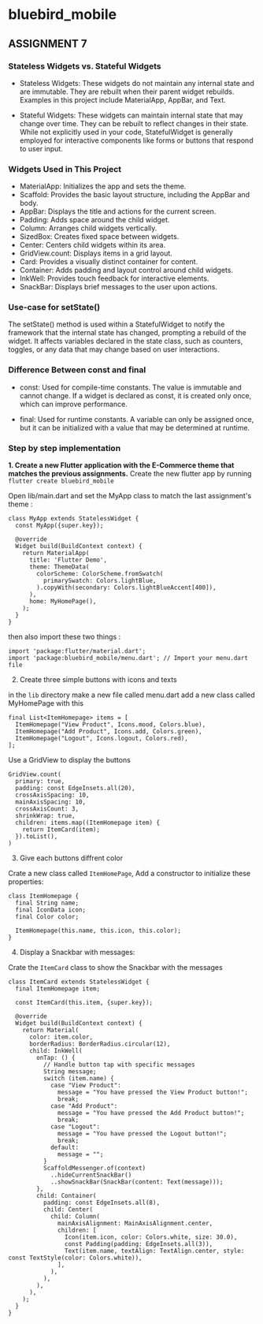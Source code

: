 # bluebird_mobile

## ASSIGNMENT 7

### Stateless Widgets vs. Stateful Widgets

- Stateless Widgets: These widgets do not maintain any internal state and are immutable. They are rebuilt when their parent widget rebuilds. Examples in this project include MaterialApp, AppBar, and Text.

- Stateful Widgets: These widgets can maintain internal state that may change over time. They can be rebuilt to reflect changes in their state. While not explicitly used in your code, StatefulWidget is generally employed for interactive components like forms or buttons that respond to user input.

### Widgets Used in This Project

- MaterialApp: Initializes the app and sets the theme.
- Scaffold: Provides the basic layout structure, including the AppBar and body.
- AppBar: Displays the title and actions for the current screen.
- Padding: Adds space around the child widget.
- Column: Arranges child widgets vertically.
- SizedBox: Creates fixed space between widgets.
- Center: Centers child widgets within its area.
- GridView.count: Displays items in a grid layout.
- Card: Provides a visually distinct container for content.
- Container: Adds padding and layout control around child widgets.
- InkWell: Provides touch feedback for interactive elements.
- SnackBar: Displays brief messages to the user upon actions.

### Use-case for setState()

The setState() method is used within a StatefulWidget to notify the framework that the internal state has changed, prompting a rebuild of the widget. It affects variables declared in the state class, such as counters, toggles, or any data that may change based on user interactions.

### Difference Between const and final

- const: Used for compile-time constants. The value is immutable and cannot change. If a widget is declared as const, it is created only once, which can improve performance.

- final: Used for runtime constants. A variable can only be assigned once, but it can be initialized with a value that may be determined at runtime.


### Step by step implementation

**1. Create a new Flutter application with the E-Commerce theme that matches the previous assignments.**
Create the new flutter app by running ```flutter create bluebird_mobile``` 

Open lib/main.dart and set the MyApp class to match the last assignment's theme :

```
class MyApp extends StatelessWidget {
  const MyApp({super.key});
  
  @override
  Widget build(BuildContext context) {
    return MaterialApp(
      title: 'Flutter Demo',
      theme: ThemeData(
        colorScheme: ColorScheme.fromSwatch(
          primarySwatch: Colors.lightBlue,
        ).copyWith(secondary: Colors.lightBlueAccent[400]),
      ),
      home: MyHomePage(),
    );
  }
}
```

then also import these two things :

```
import 'package:flutter/material.dart';
import 'package:bluebird_mobile/menu.dart'; // Import your menu.dart file
```

2. Create three simple buttons with icons and texts

in the ```lib``` directory make a new file called menu.dart add a new class called MyHomePage with this

```
final List<ItemHomepage> items = [
  ItemHomepage("View Product", Icons.mood, Colors.blue), 
  ItemHomepage("Add Product", Icons.add, Colors.green), 
  ItemHomepage("Logout", Icons.logout, Colors.red), 
];
```

Use a GridView to display the buttons

```
GridView.count(
  primary: true,
  padding: const EdgeInsets.all(20),
  crossAxisSpacing: 10,
  mainAxisSpacing: 10,
  crossAxisCount: 3,
  shrinkWrap: true,
  children: items.map((ItemHomepage item) {
    return ItemCard(item);
  }).toList(),
)
```
3. Give each buttons diffrent color

Crate a new class called ```ItemHomePage```, Add a constructor to initialize these properties:

```
class ItemHomepage {
  final String name;
  final IconData icon;
  final Color color;
  
  ItemHomepage(this.name, this.icon, this.color);
}
```

4. Display a Snackbar with  messages:

Crate the ```ItemCard``` class to show the Snackbar with the messages

```
class ItemCard extends StatelessWidget {
  final ItemHomepage item;
  
  const ItemCard(this.item, {super.key});
  
  @override
  Widget build(BuildContext context) {
    return Material(
      color: item.color,
      borderRadius: BorderRadius.circular(12),
      child: InkWell(
        onTap: () {
          // Handle button tap with specific messages
          String message;
          switch (item.name) {
            case "View Product":
              message = "You have pressed the View Product button!";
              break;
            case "Add Product":
              message = "You have pressed the Add Product button!";
              break;
            case "Logout":
              message = "You have pressed the Logout button!";
              break;
            default:
              message = "";
          }
          ScaffoldMessenger.of(context)
            ..hideCurrentSnackBar()
            ..showSnackBar(SnackBar(content: Text(message)));
        },
        child: Container(
          padding: const EdgeInsets.all(8),
          child: Center(
            child: Column(
              mainAxisAlignment: MainAxisAlignment.center,
              children: [
                Icon(item.icon, color: Colors.white, size: 30.0),
                const Padding(padding: EdgeInsets.all(3)),
                Text(item.name, textAlign: TextAlign.center, style: const TextStyle(color: Colors.white)),
              ],
            ),
          ),
        ),
      ),
    );
  }
}
```





